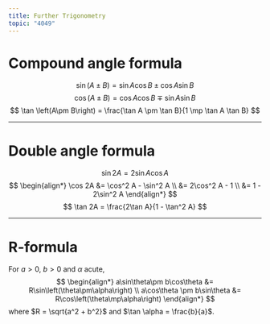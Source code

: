 ```yaml
---
title: Further Trigonometry
topic: "4049"
---
```

# Compound angle formula
$$ 
\sin\left(A \pm B\right) = \sin A \cos B \pm \cos A \sin B 
$$
$$ 
\cos \left(A\pm B \right) = \cos A \cos B \mp \sin A \sin B
$$
$$ 
\tan \left(A\pm B\right) = \frac{\tan A \pm \tan B}{1 \mp \tan A \tan B} 
$$

---
# Double angle formula
$$ 
\sin 2A = 2\sin A \cos A 
$$
$$ 
\begin{align*} \cos 2A &= \cos^2 A - \sin^2 A \\ &= 2\cos^2 A - 1 \\ &= 1 - 2\sin^2 A \end{align*} 
$$
$$ 
\tan 2A = \frac{2\tan A}{1 - \tan^2 A} 
$$

---
# R-formula
For $a > 0$, $b > 0$ and $\alpha$ acute,
$$ 
\begin{align*} a\sin\theta\pm b\cos\theta &= R\sin\left(\theta\pm\alpha\right) \\ a\cos\theta \pm b\sin\theta &= R\cos\left(\theta\mp\alpha\right) \end{align*} 
$$
where $R = \sqrt{a^2 + b^2}$ and $\tan \alpha = \frac{b}{a}$.
